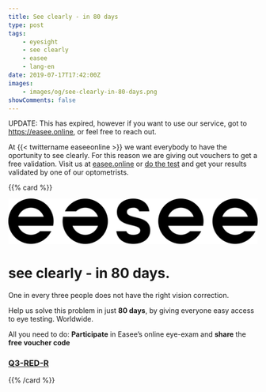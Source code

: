 ```yaml
---
title: See clearly - in 80 days
type: post
tags:
    - eyesight
    - see clearly
    - easee
    - lang-en
date: 2019-07-17T17:42:00Z
images:
    - images/og/see-clearly-in-80-days.png
showComments: false
---
```


UPDATE: This has expired, however if you want to use our service, got to https://easee.online, or feel free to reach out.

At {{< twittername easeeonline >}} we want everybody to have the oportunity to see clearly. For this reason we are giving
out vouchers to get a free validation. Visit us at [easee.online](https://www.easee.online/en/) or
[do the test](https://easee.online/start/refraction?voucher_code=Q3-RED-R) and get your results validated by one of
our optometrists.

{{% card %}}

![easee logo](images/easee-logo.svg)

see clearly - in 80 days.
===

One in every three people does not have the right vision correction.

Help us solve this problem in just **80 days**, by giving everyone easy access to eye testing. Worldwide.

All you need to do: **Participate** in Easee’s online eye-exam and **share** the **free voucher code**

### [Q3-RED-R](https://easee.online/start/refraction?voucher_code=Q3-RED-R)

{{% /card %}}
